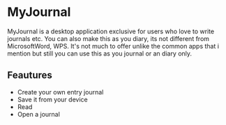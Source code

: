 # MyJournal
 MyJournal is a desktop application exclusive for users who love to write journals etc. You can also make this as you diary, its not different from MicrosoftWord, WPS. It's not much to offer unlike the common apps that i mention but still you can use this as you journal or an diary only.

 ## Feautures
 * Create your own entry journal
 * Save it from your device
 * Read
 * Open a journal
